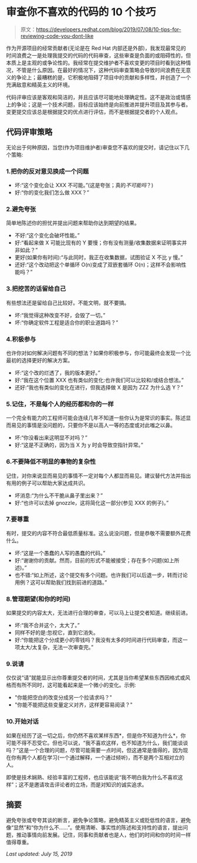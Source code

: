 # 审查你不喜欢的代码的 10 个技巧

> 原文：<https://developers.redhat.com/blog/2019/07/08/10-tips-for-reviewing-code-you-dont-like>

作为开源项目的经常贡献者(无论是在 Red Hat 内部还是外部)，我发现最常见的时间浪费之一是处理我提交的代码的代码审查，这些审查是负面的或阻碍性的，但本质上是主观的或争论性的。我经常在提交维护者不喜欢变更的项目时看到这种情况，不管是什么原因。在最好的情况下，这种代码审查策略会导致时间浪费在无意义的争论上；最糟糕的是，它积极地阻碍了项目中的贡献和多样性，并创造了一个充满敌意和精英主义的环境。

代码评审应该是客观和简洁的，并且应该尽可能地处理确定性。这不是政治或情感上的争论；这是一个技术问题，目标应该始终是向前推进并提升项目及其参与者。变更提交应该总是根据提交的优点进行评估，而不是根据提交者的个人观点。

## 代码评审策略

无论出于何种原因，当您(作为项目维护者)审查您不喜欢的提交时，请记住以下几个策略:

### 1.把你的反对意见换成一个问题

*   坏:“这个变化会让 XXX 不可能。”(这是夸张；真的*不可能吗*？)
*   好:“你的变化我们怎么做 XXX？”

### 2.避免夸张

简单地陈述你的担忧并提出问题来帮助你达到期望的结果。

*   不好:“这个变化会破坏性能。”
*   好:“看起来做 X 可能比现有的 Y 要慢；你有没有测量/收集数据来证明事实并非如此？”
*   更好(如果你有时间):“与此同时，我正在收集数据，试图验证 X 不比 y 慢。”
*   还好:“这个改动把这个单循环 O(n)变成了双嵌套循环 O(n)；这样不会影响性能吗？”

### 3.把挖苦的话留给自己

有些想法还是留给自己比较好。不能文明，就不要搞。

*   坏:“我觉得这种改变不好，会毁了一切。”
*   坏:“你确定软件工程是适合你的职业道路吗？”

### 4.积极参与

也许你对如何解决问题有不同的想法？如果你积极参与，你可能最终会发现一个比最初的选择更好的解决方案。

*   坏:“这个改的烂透了，我的版本更好。”
*   好:“我在这个位置 XXX 也有类似的变化:也许我们可以比较和/或结合想法。”
*   还好:“我也有类似的变化在进行，但我选择做 X 是因为 ZZZ 为什么选 Y？”

### 5.记住，不是每个人的经历都和你的一样

一个完全有能力的工程师可能会连续几年不知道一些你认为是常识的事实。陈述显而易见的事情是没问题的，只要你不是以高人一等的态度或对此嗤之以鼻。

*   坏:“你没看出来这明显不对吗？”
*   好:“这是不正确的，因为当 X 为 y 时会导致空指针异常。”

### 6.不要降低不明显的事物的复杂性

记住，对你来说显而易见的事情不一定对每个人都显而易见。建议替代方法并指出有用的例子可以帮助大家达成共识。

*   坏消息:“为什么不干脆从鼻子里出来？”
*   好:“也许可以去掉 gnozzle，这将简化这一部分(参见 XXX 的例子)。”

### 7.要尊重

有时，提交的内容不符合最低质量标准。这么说没问题，但是恭敬不需要额外花费什么。

*   坏:“这是一个愚蠢的人写的愚蠢的代码。”
*   好:“谢谢你的贡献。然而，目前的形式不能被接受；存在多个问题(如上所述)。”
*   也不错:“如上所述，这个提交有多个问题。也许我们可以后退一步，转而讨论用例？这可以帮助我们找到前进的道路。”

### 8.管理期望(和你的时间)

如果提交的内容太大，无法进行合理的审查，可以马上让提交者知道。继续前进。

*   坏:“我不合并这个，太大了。”
*   同样不好的是:忽视它，直到它消失。
*   好:“你能把这个分成更小的零钱吗？我没有太多的时间进行代码审查，而这一项太大/太复杂，无法一次审查完。”

### 9.说请

仅仅说“请”就能显示出你尊重提交者的时间，尤其是当你希望某些东西因格式或风格而有所不同时，这可能看起来是一个微小的变化。示例:

*   "你能把空白的改变分成另一个拉请求吗？"
*   "你能不能把这些变量定义对齐，这样更容易阅读？"

### 10.开始对话

如果在经历了这一切之后，你仍然不喜欢某样东西*，但是你不知道为什么*，你可能不得不忍受它。但也可以说，“我不喜欢这样，也不知道为什么，我们能谈谈吗？”这是一个合理的问题，尽管可能需要一点时间，但这通常是值得的，因为现在你有两个人都在学习(一个通过解释，一个通过倾听)，而不是两个互相对立的人。

即使是技术娴熟、经验丰富的工程师，也应该能说“我不明白我为什么不喜欢这样”；这不是邀请攻击评论者的立场，而是对知识的诚实追求。

## 摘要

避免夸张或夸夸其谈的断言，避免争论策略，避免精英主义或贬低性的语言，避免像“显然”和“你为什么不……”。使用清晰、事实性的陈述和支持性的语言，提出问题，推动事情向前发展。记住，同事和贡献者也是人，他们的时间和你的时间一样值得尊重。

*Last updated: July 15, 2019*